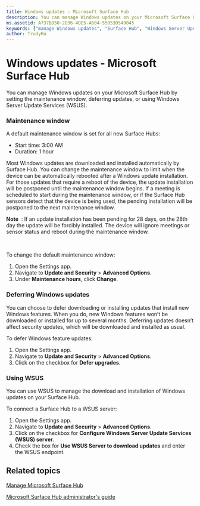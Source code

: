 ```yaml
---
title: Windows updates - Microsoft Surface Hub
description: You can manage Windows updates on your Microsoft Surface Hub by setting the maintenance window, deferring updates, or using Windows Server Update Services (WSUS).
ms.assetid: A737BD50-2D36-4DE5-A604-55053D549045
keywords: ["manage Windows updates", "Surface Hub", "Windows Server Update Services", "WSUS"]
author: TrudyHa
---
```


# Windows updates - Microsoft Surface Hub


You can manage Windows updates on your Microsoft Surface Hub by setting the maintenance window, deferring updates, or using Windows Server Update Services (WSUS).

### Maintenance window

A default maintenance window is set for all new Surface Hubs:

-   Start time: 3:00 AM
-   Duration: 1 hour

Most Windows updates are downloaded and installed automatically by Surface Hub. You can change the maintenance window to limit when the device can be automatically rebooted after a Windows update installation. For those updates that require a reboot of the device, the update installation will be postponed until the maintenance window begins. If a meeting is scheduled to start during the maintenance window, or if the Surface Hub sensors detect that the device is being used, the pending installation will be postponed to the next maintenance window.

**Note**  : If an update installation has been pending for 28 days, on the 28th day the update will be forcibly installed. The device will ignore meetings or sensor status and reboot during the maintenance window.

 

To change the default maintenance window:

1.  Open the Settings app.
2.  Navigate to **Update and Security** &gt; **Advanced Options**.
3.  Under **Maintenance hours**, click **Change**.

### Deferring Windows updates

You can choose to defer downloading or installing updates that install new Windows features. When you do, new Windows features won’t be downloaded or installed for up to several months. Deferring updates doesn’t affect security updates, which will be downloaded and installed as usual.

To defer Windows feature updates:

1.  Open the Settings app.
2.  Navigate to **Update and Security** &gt; **Advanced Options**.
3.  Click on the checkbox for **Defer upgrades**.

### Using WSUS

You can use WSUS to manage the download and installation of Windows updates on your Surface Hub.

To connect a Surface Hub to a WSUS server:

1.  Open the Settings app.
2.  Navigate to **Update and Security** &gt; **Advanced Options**.
3.  Click on the checkbox for **Configure Windows Server Update Services (WSUS) server**.
4.  Check the box for **Use WSUS Server to download updates** and enter the WSUS endpoint.

## Related topics


[Manage Microsoft Surface Hub](manage-surface-hub.md)

[Microsoft Surface Hub administrator's guide](surface-hub-administrators-guide.md)

 

 






